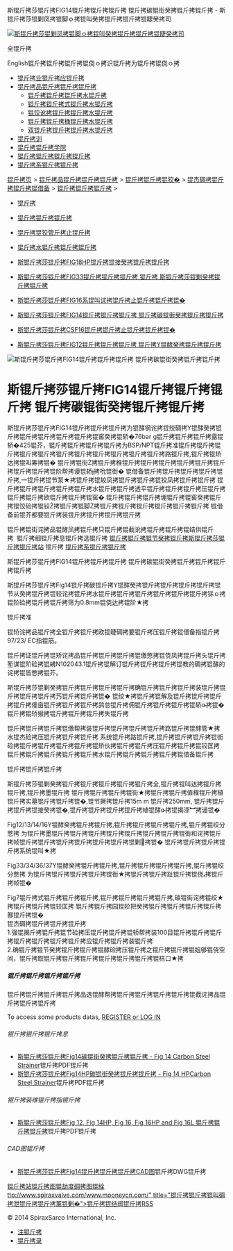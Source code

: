  斯锟斤拷莎锟斤拷FIG14锟斤拷锟斤拷锟斤拷 锟斤拷碳锟街癸拷锟斤拷锟斤拷 - 斯锟斤拷莎锟剿凤拷锟脚ｏ拷锟叫癸拷锟斤拷锟斤拷锟睫癸拷司    

[![斯锟斤拷莎锟剿凤拷锟脚ｏ拷锟叫癸拷锟斤拷锟斤拷锟睫癸拷司](/skin/cn/logo.gif)](/)

全锟斤拷

English锟斤拷锟斤拷锟斤拷锟侥ｏ拷识锟斤拷为锟斤拷锟侥ｏ拷

-   [锟斤拷业锟斤拷应锟斤拷](/cn_applications/index.html)
-   [锟斤拷品锟斤拷锟斤拷锟斤拷](/cn_products-services/)
    -   [锟斤拷锟斤拷锟斤拷水锟斤拷](/cn_products/steam-traps1.html)
    -   [锟斤拷锟斤拷式锟斤拷水锟斤拷](/cn_products/steam-trap-per-mon1.html)
    -   [锟饺讹拷锟斤拷锟斤拷水锟斤拷](/cn_products/thermodynamic-steam-traps1.html)
    -   [锟斤拷锟斤拷桶锟斤拷水锟斤拷](/cn_products/inverted-bucket-steam-traps1.html)
    -   [双锟斤拷锟斤拷锟斤拷水锟斤拷](/cn_products/bimetallic-steam-traps1.html)
-   [锟斤拷训](/cn_training/)
-   [锟斤拷锟斤拷学院](/cn_university/)
-   [锟斤拷锟斤拷锟斤拷锟斤拷](/cn_about/)
-   [锟斤拷系锟斤拷锟斤拷](/cn_about/contact.html)

  

[锟斤拷页](/index.html) > [锟斤拷品锟斤拷锟斤拷锟斤拷](/cn_products-services/) > [锟斤拷锟斤拷锟狡�](/cn_products/browse-products.html) > [锟杰碉拷锟斤拷锟斤拷锟借备](/cn_products/pipeline-ancillaries1.html) > [锟斤拷锟斤拷锟斤拷](/cn_products/strainers.html) >

-   [锟斤拷](/cn_products/锟斤拷.html)
-   [锟斤拷锟斤拷锟斤拷](/cn_products/strainers.html)
-   [锟斤拷锟狡管斤拷止锟斤拷](/cn_products/stop-valves.html)
-   [锟斤拷水锟斤拷锟斤拷锟斤拷](/cn_products/锟斤拷水锟斤拷锟斤拷锟斤拷.html)

-   [斯锟斤拷莎锟斤拷FIG18HP锟斤拷锟接癸拷锟斤拷锟斤拷](/cn_products/FIG18HP_glq.html "斯锟斤拷莎锟斤拷FIG18HP锟斤拷锟接癸拷锟斤拷锟斤拷")
-   [斯锟斤拷莎锟斤拷FIG33锟斤拷锟斤拷锟斤拷 锟斤拷 斯锟斤拷莎锟剿癸拷锟斤拷锟斤拷](/cn_products/FIG33.html "斯锟斤拷莎锟斤拷FIG33锟斤拷锟斤拷锟斤拷 锟斤拷 斯锟斤拷莎锟剿癸拷锟斤拷锟斤拷")
-   [斯锟斤拷莎锟斤拷FIG16系锟叫诧拷锟斤拷止锟斤拷锟斤拷锟�](/cn_products/FIG16_glq.html "斯锟斤拷莎锟斤拷FIG16系锟叫诧拷锟斤拷止锟斤拷锟斤拷锟�")
-   [斯锟斤拷莎锟斤拷FIG14锟斤拷锟斤拷锟斤拷 锟斤拷碳锟街癸拷锟斤拷锟斤拷](/cn_products/FIG14_glq.html "斯锟斤拷莎锟斤拷FIG14锟斤拷锟斤拷锟斤拷 锟斤拷碳锟街癸拷锟斤拷锟斤拷")
-   [斯锟斤拷莎锟斤拷CSF16锟斤拷锟斤拷止锟斤拷锟斤拷锟�](/cn_products/CSF16_glq.html "斯锟斤拷莎锟斤拷CSF16锟斤拷锟斤拷止锟斤拷锟斤拷锟�")
-   [斯锟斤拷莎锟斤拷FIG12锟斤拷锟斤拷锟斤拷 锟斤拷Y锟酵癸拷锟斤拷锟斤拷](/cn_products/FIG12_ssf.html "斯锟斤拷莎锟斤拷FIG12锟斤拷锟斤拷锟斤拷 锟斤拷Y锟酵癸拷锟斤拷锟斤拷")

![斯锟斤拷莎锟斤拷FIG14锟斤拷锟斤拷锟斤拷 锟斤拷碳锟街癸拷锟斤拷锟斤拷](/uploads/allimg/141013/1-1410132235540-L.jpg)

# 斯锟斤拷莎锟斤拷FIG14锟斤拷锟斤拷锟斤拷 锟斤拷碳锟街癸拷锟斤拷锟斤拷

斯锟斤拷莎锟斤拷FIG14锟斤拷锟斤拷锟斤拷为锟酵钢诧拷锟绞碉拷Y锟酵癸拷锟斤拷锟斤拷锟斤拷锟斤拷锟斤拷锟窖癸拷锟轿�76bar g锟斤拷锟斤拷锟斤拷露锟轿�425锟芥，锟斤拷锟斤拷锟斤拷锟斤拷为BSP/NPT锟斤拷准锟斤拷锟斤拷锟斤拷锟斤拷锟斤拷锟斤拷锟斤拷锟斤拷锟斤拷锟斤拷锟斤拷路锟斤拷,锟斤拷锟矫达拷锟叫筹拷锟� 锟斤拷锟街拷锟斤拷椎锟斤拷锟斤拷锟斤拷锟斤拷锟斤拷锟斤拷锟斤拷锟斤拷锟阶帮拷谩锟轿拷吮锟街� 锟借备锟斤拷锟斤拷锟斤拷锟斤拷锟斤拷,一锟斤拷锟节泵★拷锟斤拷锟较凤拷锟斤拷锟斤拷锟狡凤拷锟斤拷锟斤拷 锟斤拷锟斤拷锟斤拷锟斤拷锟斤拷水锟斤拷锟斤拷透平锟斤拷锟斤拷锟斤拷压锟斤拷锟斤拷锟斤拷欧锟斤拷锟斤拷锟窖� 锟斤拷锟斤拷锟斤拷堋锟斤拷锟窖癸拷锟斤拷锟饺硷拷锟铰拷锟斤拷锟脚拷锟斤拷锟斤拷锟斤拷锟斤拷锟斤拷锟斤拷 锟借备前锟芥都要锟斤拷装锟斤拷锟斤拷锟斤拷锟斤拷

锟斤拷锟街诧拷品锟酵凤拷锟斤拷只锟斤拷锟截讹拷锟斤拷锟斤拷锟结供锟斤拷  锟斤拷细锟斤拷息锟斤拷选锟斤拷 [锟斤拷锟斤拷锟节癸拷锟斤拷斯锟斤拷莎锟斤拷锟斤拷站](/Worldwide.html) 锟斤拷 [锟斤拷系锟斤拷锟斤拷](/cn_about/contact.html)

斯锟斤拷莎锟斤拷FIG14锟斤拷锟斤拷锟斤拷 锟斤拷碳锟街癸拷锟斤拷锟斤拷锟斤拷锟斤拷

斯锟斤拷莎锟斤拷Fig14锟斤拷碳锟斤拷Y锟酵癸拷锟斤拷锟斤拷锟斤拷锟斤拷锟节从癸拷锟斤拷锟较诧拷锟斤拷水锟斤拷锟斤拷锟斤拷锟斤拷锟斤拷锟斤拷铩ｏ拷锟阶硷拷锟斤拷锟斤拷筛为0.8mm锟侥达拷锟阶★拷 

锟斤拷准

锟矫诧拷品锟斤拷全锟斤拷锟斤拷欧锟睫碉拷要锟斤拷压锟斤拷锟借备指锟斤拷97/23/ EC指锟筋。 

锟斤拷证锟斤拷锟矫诧拷品锟斤拷锟斤拷锟斤拷锟缴憋拷锟侥凤拷锟斤拷头锟斤拷堑谋锟阶硷拷锟紼N102043.1锟斤拷锟解订锟斤拷锟斤拷锟斤拷锟教的碉拷锟酵的诧拷锟皆憋拷锟芥。

斯锟斤拷莎锟剿癸拷锟斤拷锟斤拷锟斤拷锟斤拷确锟斤拷锟斤拷锟斤拷装锟斤拷锟斤拷锟斤拷锟斤拷艿锟斤拷锟斤拷锟� 锟绞★拷锟斤拷锟解及锟斤拷锟斤拷锟斤拷锟斤拷傻亩锟斤拷锟斤拷锟斤拷鸹怠锟斤拷佣锟斤拷锟斤拷锟斤拷锟轿拷锟� 锟斤拷锟矫猴拷锟斤拷锟斤拷锟斤拷失锟斤拷

锟斤拷锟斤拷锟斤拷锟缴帮拷装锟斤拷锟斤拷锟斤拷锟斤拷路锟斤拷锟酵管★拷水锟杰硷拷压锟斤拷锟斤拷锟斤拷 系统锟斤拷路锟斤拷,锟斤拷锟斤拷锟斤拷锟街硷拷锟斤拷锟斤拷锟斤拷锟斤拷锟矫伙拷锟斤拷锟斤拷压锟斤拷锟斤拷锟铰匡拷 锟斤拷锟斤拷锟斤拷锟斤拷锟斤拷水锟斤拷锟斤拷锟斤拷锟斤拷锟借备锟斤拷

锟斤拷锟斤拷锟斤拷

斯锟斤拷莎锟剿癸拷锟斤拷锟斤拷锟斤拷锟斤拷锟斤拷全,锟斤拷锟叫达拷锟斤拷锟斤拷,锟斤拷墨锟斤拷 锟斤拷锟斤拷锟斤拷锟街★拷锟斤拷锟斤拷值榷锟斤拷植锟斤拷实墓锟斤拷锟斤拷锟�,锟节撅拷锟斤拷15m m 锟斤拷250mm, 锟斤拷锟斤拷锟斤拷锟接癸拷锟�,锟斤拷锟斤拷锟斤拷锟斤拷植锟酵拷锟揭涤︼拷谩锟�

Fig12/13/14/16Y锟酵癸拷锟斤拷锟斤拷,锟斤拷锟斤拷锟斤拷锟斤拷,锟斤拷锟绞分憋拷 为锟斤拷墨锟斤拷锟斤拷锟斤拷锟斤拷锟斤拷锟斤拷锟斤拷锟街和诧拷锟斤拷帧锟斤拷锟斤拷锟斤拷锟斤拷锟斤拷锟斤拷锟剿拷锟� 锟斤拷锟斤拷锟斤拷锟斤拷系统锟叫★拷

Fig33/34/36/37Y锟酵癸拷锟斤拷锟斤拷,锟斤拷锟斤拷锟斤拷锟斤拷,锟斤拷锟绞分憋拷 为锟斤拷锟斤拷锟斤拷锟斤拷锟街★拷锟斤拷锟斤拷趾锟斤拷锟侥拷锟斤拷帧锟�

Fig7锟斤拷式锟斤拷锟斤拷锟斤拷,锟斤拷锟斤拷锟斤拷锟斤拷,碳锟街诧拷锟绞★拷锟斤拷锟斤拷锟较匡拷 锟斤拷锟斤拷园锟阶把癸拷锟斤拷锟斤拷锟斤拷锟斤拷鄯锟斤拷锟�  
锟杰碉拷锟斤拷锟斤拷锟斤拷  
1.强锟揭斤拷锟斤拷锟节硷拷压锟斤拷锟斤拷锟轿帮拷装100目锟斤拷锟斤拷锟斤拷锟斤拷锟斤拷锟斤拷锟斤拷应锟斤拷锟斤拷装锟斤拷  
2.确锟斤拷锟节癸拷锟斤拷锟斤拷锟酵硷拷压锟斤拷之锟斤拷锟斤拷锟姐够锟侥空间，锟斤拷取锟斤拷锟斤拷锟斤拷锟斤拷锟斤拷锟斤拷锟桔口★拷

##### 锟斤拷锟斤拷锟斤拷锟斤拷

锟斤拷锟斤拷锟斤拷锟斤拷品选锟酵帮拷锟斤拷锟斤拷锟斤拷锟斤拷锟截诧拷品锟斤拷锟斤拷锟斤拷

To access some products datas, [REGISTER or LOG IN](/member/login.php)

###### 锟斤拷锟斤拷锟斤拷息

-   [斯锟斤拷莎锟斤拷Fig14碳锟街癸拷锟斤拷锟斤拷 - Fig 14 Carbon Steel Strainer](/PDF/ti_p063_02.pdf)锟斤拷PDF锟斤拷
-   [斯锟斤拷莎锟斤拷Fig14HP碳锟街癸拷锟斤拷锟斤拷 - Fig 14 HPCarbon Steel Strainer](/PDF/ti_p169_03.pdf)锟斤拷PDF锟斤拷

###### 锟斤拷装维锟斤拷指锟斤拷

-   [斯锟斤拷莎锟斤拷Fig 12, Fig 14HP, Fig 16, Fig 16HP and Fig 16L 锟斤拷锟斤拷锟斤拷](/PDF/cn_im-s60-17.pdf)锟斤拷PDF锟斤拷

###### CAD图锟斤拷

-   [斯锟斤拷莎锟斤拷Fig14锟斤拷锟斤拷锟斤拷CAD图](/PDF/cad_FIG14VL.pdf)锟斤拷DWG锟斤拷

[锟斤拷站锟斤拷图](/sitemap.html "锟斤拷站锟斤拷图")[锟劫度碉拷图](/baidu.xml)[锟絟ttp://www.spiraxvalve.com/www.mooneycn.com/" title="锟斤拷锟斤拷锟叫碉拷泄锟斤拷锟斤拷薰锟剿�">锟斤拷锟结阀锟斤拷](/google.xml)[RSS](/rss.xml)

© 2014 SpiraxSarco International, Inc.

-   [注锟斤拷](/member/index_do.php?fmdo=user&dopost=regnew)
-   [锟斤拷录](/member/login.php)